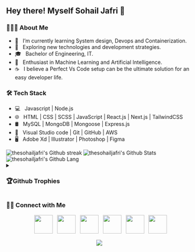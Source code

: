 <h2> Hey there! Myself Sohail Jafri 👋</h2>

<h3> 👨🏻‍💻 About Me </h3>

- 🔭 &nbsp; I’m currently learning System design, Devops and Containerization.
- 🤔 &nbsp; Exploring new technologies and development strategies.
- 🎓 &nbsp; Bachelor of Engineering, IT.
- 🌱 &nbsp; Enthusiast in Machine Learning and Artificial Intelligence.
- ☕ &nbsp; I believe a Perfect Vs Code setup can be the ultimate solution for an easy developer life. 

<h3>🛠 Tech Stack</h3>

- 💻 &nbsp; Javascript | Node.js 
- 🌐 &nbsp; HTML | CSS | SCSS | JavaScript | React.js | Next.js | TailwindCSS
- 🛢 &nbsp; MySQL | MongoDB | Mongoose | Express.js 
- 🔧 &nbsp; Visual Studio code | Git | GitHub | AWS
- 🖥 &nbsp; Adobe Xd | Illustrator | Photoshop | Figma

<img alt="thesohailjafri's Github streak" src="https://github-readme-streak-stats.herokuapp.com/?user=thesohailjafri&theme=algolia"/>
<img alt="thesohailjafri's Github Stats" src="https://github-readme-stats.vercel.app/api?username=thesohailjafri&include_all_commits=true&show=reviews,discussions_started,discussions_answered,prs_merged,prs_merged_percentage&count_private=true&show_icons=true&&theme=algolia"/>
<img src="https://github-readme-stats.vercel.app/api/top-langs/?username=thesohailjafri&layout=compact&theme=algolia" alt="thesohailjafri's Github Lang"/>

<details>
   <summary><h3>🏆Github Trophies</h3></summary>
   <br/>
  <img alt="thesohailjafri's Activity Graph" src="https://github-profile-trophy.vercel.app/?username=thesohailjafri&theme=algolia" />
</details>  

<h3> 🤝🏻 Connect with Me </h3>
<p align="center">
&nbsp; <a href="mailto:thesohailjafri@gmail.com" target="_blank" rel="noopener noreferrer"><img src="https://img.icons8.com/nolan/64/new-post.png"  width="50" /></a>
&nbsp; <a href="https://www.instagram.com/thesohailjafri/" target="_blank" rel="noopener noreferrer"><img src="https://img.icons8.com/nolan/64/instagram-new.png" width="50" /></a>  
&nbsp; <a href="https://www.facebook.com/sohail.jafri.908/" target="_blank" rel="noopener noreferrer"><img src="https://img.icons8.com/nolan/64/facebook.png" width="50" /></a>
&nbsp; <a href="https://twitter.com/thesohailjafri/" target="_blank" rel="noopener noreferrer"><img src="https://img.icons8.com/nolan/64/twitter-squared.png" width="50" /></a>
&nbsp; <a href="https://www.linkedin.com/in/thesohailjafri/" target="_blank" rel="noopener noreferrer"><img src="https://img.icons8.com/nolan/64/linkedin.png" width="50" /></a>
&nbsp; <a href="https://thesohailjafri.com" target="_blank" rel="noopener noreferrer"><img src="https://img.icons8.com/nolan/64/web-design.png" width="50" /></a>
</p>

<p align="center">
<img src="https://visitor-badge.laobi.icu/badge?page_id=thesohailjafri" id="counter">
</p>


